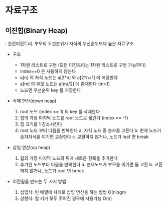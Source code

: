 # 자료구조
## 이진힙(Binary Heap)
: 완전이진트리. 부모의 우선순위가 자식의 우선순위보다 높은 자료구조.  
- 구조
  - 1차원 리스트로 구현 (모든 이진트리는 1차원 리스트로 구현 가능하다)
  - index==0 은 사용하지 않는다
  - a\[n\] 의 자식 노드는 a\[2\*n\] 와 a\[2\*n+1\] 에 저장한다
  - a\[m\] 의 부모 노드는 a\[m//2\] 에 존재한다 (m>1)
  - 노드엔 우선순위 key 를 저장한다
- 삭제 연산(down heap)
  1. root 노드 (index == 1) 의 key 를 삭제한다
  2. 힙의 가장 마지막 노드를 root 노드로 옮긴다 (index == -1)
  3. 힙 크기를 1 감소시킨다
  4. root 노드 부터 다음을 반복한다
    a. 자식 노드 중 승자를 고른다
    b. 현재 노드가 승자자식을 이기면 교환한다
    c. 교환하지 않거나, 노드가 leaf 면 break
- 삽입 연산(up heap)
  1. 힙의 가장 마지막 노드의 뒤에 새로운 항목을 추가한다
  2. 추가한 노드부터 다음을 반복한다
    a. 현재노드가 부모를 이기면 둘 교환
    b. 교환하지 않거나, 노드가 root 면 break

- 이진힙을 만드는 두 가지 방법
  1. 삽입식: 빈 배열에 차례로 삽입 연산을 하는 방법 O(nlogn)
  2. 상향식: 힙 키가 모두 주어진 경우에 사용가능 O(n)
